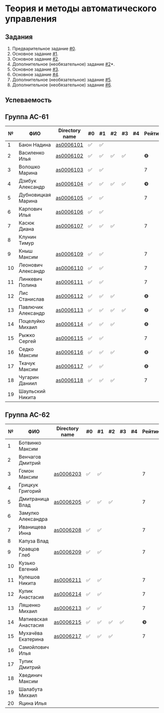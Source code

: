 ﻿# Теория и методы автоматического управления

## Задания

1. Предварительное задание [#0](./tasks/task_00/readme.md).
2. Основное задание [#1](./tasks/task_01/readme.md).
3. Основное задание [#2](./tasks/task_02/readme.md).
4. Дополнительное (необязательное) задание [#2](https://github.com/platisd/duplicate-code-detection-tool/issues/27)*.
5. Основное задание [#3](./tasks/task_03/readme.md).
6. Основное задание [#4](./tasks/task_04/readme.md).
7. Дополнительное (необязательное) задание [#5](./tasks/task_05/readme.md).
8. Дополнительное (необязательное) задание [#6](./tasks/task_06/readme.md).

## Успеваемость

## Группа АС-61

| №  | ФИО                            | Directory name               | #0 | #1  | #2 | #3 | #4 | Рейтинг |Доклад        |
|----|--------------------------------|------------------------------|----|-----|----|----|----|---------|--------------|
| 1  | Баюн Надина                    | [as0006101](trunk/as0006101) | ✅ | ✅ |    |    |    |         |              |
| 2  | Василенко Илья                 | [as0006102](trunk/as0006102) | ✅ | ✅ | ✅ | ✅ |    |       ❽|                |
| 3  | Волошко Марина                 | [as0006103](trunk/as0006103) | ✅ | ✅ |    |    |    |        7|               |
| 4  | Дзибук Александр               | [as0006104](trunk/as0006104) | ✅ | ✅ | ✅ | ✅ |    |       ❾|                |
| 5  | Дубновицкая Марина             | [as0006105](trunk/as0006105) | ✅ | ✅ |    |    |    |        7|               |
| 6  | Карпович Илья                  | [as0006106](trunk/as0006106) | ✅ | ✅ |    |    |    |         |               |
| 7  | Касюк Диана                    | [as0006107](trunk/as0006107) | ✅ | ✅ | ✅ |    |    |        7|              |
| 8  | Клунин Тимур                   |                              |    |     |    |    |    |         |              |
| 9  | Кныш Максим                    | [as0006109](trunk/as0006109) | ✅ | ✅ |    |    |    |        7|              |
| 10 | Леонович Александр             | [as0006110](trunk/as0006110) | ✅ | ✅ |    |    |    |        7|              |
| 11 | Линкевич Полина                | [as0006111](trunk/as0006111) | ✅ | ✅ |    |    |    |        7|              |
| 12 | Лис Станислав                  | [as0006112](trunk/as0006112) | ✅ | ✅ | ✅ |    |    |       ❽|              |
| 13 | Павлючик Александр             | [as0006113](trunk/as0006113) | ✅ | ✅ | ✅ | ✅ |    |       ❽|              |
| 14 | Поцелуйко Михаил               | [as0006114](trunk/as0006114) | ✅ | ✅ | ✅ |    |    |       ❽|              |
| 15 | Рыжко Сергей                   | [as0006115](trunk/as0006115) | ✅ | ✅ |    |    |    |        7|              |
| 16 | Седко Максим                   | [as0006116](trunk/as0006116) | ✅ | ✅ | ✅ |    |    |        ❽|              |
| 17 | Ткачук Максим                  | [as0006117](trunk/as0006117) | ✅ | ✅ |  |    |    |        ❽|              |
| 18 | Чугарин Даниил                 | [as0006118](trunk/as0006118) | ✅ | ✅ | ✅ |    |    |        7|              |
| 19 | Шаульский Никита               |                              |    |     |    |    |    |         |              |

## Группа АС-62

| №  | ФИО                            | Directory name               | #0 | #1  | #2 | #3 | #4 | Рейтинг |Доклад        |
|----|--------------------------------|----------------------------- |----|-----|----|----|----|---------|--------------|
| 1  | Ботвинко Максим                |                              |    |     |    |    |    |         |              |
| 2  | Венчагов Дмитрий               |                              |    |     |    |    |    |         |              |
| 3  | Гомон Максим                   | [as0006203](trunk/as0006203) | ✅ | ✅ |    |    |    |        7|              |
| 4  | Грицкук Григорий               |                              |    |     |    |    |    |         |              |
| 5  | Дмитраница Влад                | [as0006205](trunk/as0006205) | ✅ | ✅ | ✅ |    |    |        7|              |
| 6  | Замулко Александра             |                              |    |     |    |    |    |         |              |
| 7  | Иванищева Инна                 | [as0006208](trunk/as0006208) | ✅ | ✅ |    |    |    |        7|              |
| 8  | Капуза Влад                    |                              |    |     |    |    |    |         |              |
| 9  | Кравцов Глеб                   | [as0006209](trunk/as0006209) | ✅ | ✅ |    |    |    |        7|              |
| 10 | Кузько Евгений                 |                              |    |     |    |    |    |         |              |
| 11 | Кулешов Никита                 | [as0006211](trunk/as0006211) | ✅ | ✅ |    |    |    |        7|              |
| 12 | Кулик Анастасия                | [as0006214](trunk/as0006214) | ✅ | ✅ |    |    |    |        7|              |
| 13 | Ляшенко Михаил                 | [as0006213](trunk/as0006213) | ✅ | ✅ |    |    |    |        7|              |
| 14 | Матиевская Анастасия           | [as0006215](trunk/as0006215) | ✅ | ✅ | ✅ | ✅ |    |       ❾|              |
| 15 | Мухачёва Екатерина             | [as0006217](trunk/as0006217) | ✅ | ✅ | ✅ |    |    |        7|              |
| 16 | Самойлович Илья                |                              |    |     |    |    |    |         |              |
| 17 | Тупик Дмитрий                  |                              |    |     |    |    |    |         |              |
| 18 | Хвединич Максим                |                              |    |     |    |    |    |         |              |
| 19 | Шалабута Михаил                |                              |    |     |    |    |    |         |              |
| 20 | Яцина Илья                     |                              |    |     |    |    |    |         |              |
